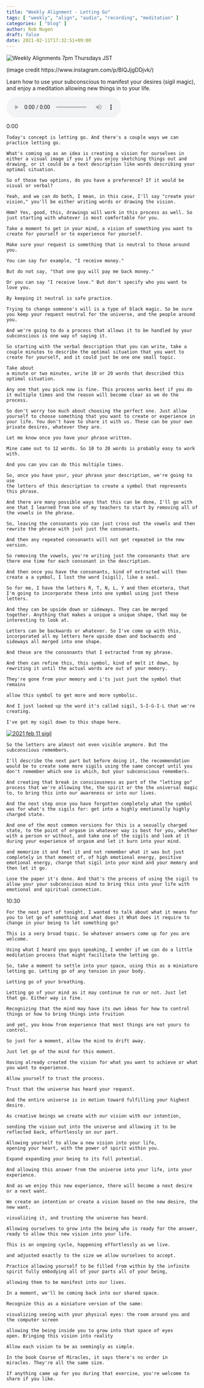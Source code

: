 ```yaml
---
title: "Weekly Alignment - Letting Go"
tags: [ "weekly", "align", "audio", "recording", "meditation" ]
categories: [ "blog" ]
author: Rob Nugen
draft: false
date: 2021-02-11T17:32:51+09:00
---
```


<img
src="https://b.robnugen.com/blog/2021/letting_go.jpg"
alt="Weekly Alignments 7pm Thursdays JST"
class="title" />

<div class="note">(image credit https://www.instagram.com/p/BIQJjgDDjvk/)</div>

Learn how to use your subconscious to manifest your desires (sigil magic), and enjoy a meditation allowing new things in to your life.

<audio controls>
  <source src="//b.robnugen.com/rob/presentations/weekly-alignments/2021/2021_feb_11_weekly_alignment_letting_go.ogg" type="audio/ogg">
  <source src="//b.robnugen.com/rob/presentations/weekly-alignments/2021/2021_feb_11_weekly_alignment_letting_go.mp3" type="audio/mpeg">
  Your browser does not support this audio content.
</audio>

0:00

    Today's concept is letting go. And there's a couple ways we can
    practice letting go.

    What's coming up as an idea is creating a vision for ourselves in
    either a visual image if you if you enjoy sketching things out and
    drawing, or it could be a text description like words describing your
    optimal situation.

    So of those two options, do you have a preference? If it would be
    visual or verbal?

    Yeah, and we can do both, I mean, in this case, I'll say "create your
    vision," you'll be either writing words or drawing the vision.

    Hmm? Yes, good, this, drawings will work in this process as well. So
    just starting with whatever is most comfortable for you.

    Take a moment to get in your mind, a vision of something you want to
    create for yourself or to experience for yourself.

    Make sure your request is something that is neutral to those around you.

    You can say for example, "I receive money."

    But do not say, "that one guy will pay me back money."

    Or you can say "I receive love." But don't specify who you want to love you.

    By keeping it neutral is safe practice.

    Trying to change someone's will is a type of black magic. So be sure
    you keep your request neutral for the universe, and the people around
    you.

    And we're going to do a process that allows it to be handled by your
    subconscious is one way of saying it.

    So starting with the verbal description that you can write, take a
    couple minutes to describe the optimal situation that you want to
    create for yourself, and it could just be one one small topic.

    Take about
    a minute or two minutes, write 10 or 20 words that described this
    optimal situation.

    Any one that you pick now is fine. This process works best if you do
    it multiple times and the reason will become clear as we do the
    process.

    So don't worry too much about choosing the perfect one. Just allow
    yourself to choose something that you want to create or experience in
    your life. You don't have to share it with us. These can be your own
    private desires, whatever they are.

    Let me know once you have your phrase written.

    Mine came out to 12 words. So 10 to 20 words is probably easy to work with.

    And you can you can do this multiple times.

    So, once you have your, your phrase your description, we're going to use
    the letters of this description to create a symbol that represents
    this phrase.

    And there are many possible ways that this can be done, I'll go with
    one that I learned from one of my teachers to start by removing all of
    the vowels in the phrase.

    So, leaving the consonants you can just cross out the vowels and then
    rewrite the phrase with just just the consonants.

    And then any repeated consonants will not get repeated in the new
    version.

    So removing the vowels, you're writing just the consonants that are
    there one time for each consonant in the description.

    And then once you have the consonants, kind of extracted will then
    create a a symbol, I lost the word [sigil], like a seal.

    So for me, I have the letters R, T, N, L, Y and then etcetera, that
    I'm going to incorporate these into one symbol using just these
    letters.

    And they can be upside down or sideways. They can be merged
    together. Anything that makes a unique a unique shape, that may be
    interesting to look at.

    Letters can be backwards or whatever. So I've come up with this,
    incorporated all my letters here upside down and backwards and
    sideways all merged into one shape.

    And these are the consonants that I extracted from my phrase.

    And then can refine this, this symbol, kind of melt it down, by
    rewriting it until the actual words are out of your memory.

    They're gone from your memory and i'ts just just the symbol that
    remains

    allow this symbol to get more and more symbolic.

    And I just looked up the word it's called sigil, S-I-G-I-L that we're
    creating.

    I've got my sigil down to this shape here.

[![2021 feb 11 sigil](//b.robnugen.com/journal/2021/thumbs/2021_feb_11_sigil.png)](//b.robnugen.com/journal/2021/2021_feb_11_sigil.png)

    So the letters are almost not even visible anymore. But the
    subconscious remembers.

    I'll describe the next part but before doing it, the recommendation
    would be to create some more sigils using the same concept until you
    don't remember which one is which, but your subconscious remembers.

    And creating that break in consciousness as part of the "letting go"
    process that we're allowing the, the spirit or the the universal magic
    to, to bring this into our awareness or into our lives.

    And the next step once you have forgotten completely what the symbol
    was for what's the sigils for: get into a highly emotionally highly
    charged state.

    And one of the most common versions for this is a sexually charged
    state, to the point of orgasm in whatever way is best for you, whether
    with a person or without, and take one of the sigils and look at it
    during your experience of orgasm and let it burn into your mind.

    and memorize it and feel it and not remember what it was but just
    completely in that moment of, of high emotional energy, positive
    emotional energy, charge that sigil into your mind and your memory and
    then let it go.

    Lose the paper it's done. And that's the process of using the sigil to
    allow your your subconscious mind to bring this into your life with
    emotional and spiritual connection.

10:30

    For the next part of tonight, I wanted to talk about what it means for
    you to let go of something and what does it What does it require to
    change in your being to let something go?

    This is a very broad topic. So whatever answers come up for you are
    welcome.

    Using what I heard you guys speaking, I wonder if we can do a little
    meditation process that might facilitate the letting go.

    So, take a moment to settle into your space, using this as a miniature
    letting go. Letting go of any tension in your body.

    Letting go of your breathing.

    Letting go of your mind as it may continue to run or not. Just let
    that go. Either way is fine.

    Recognizing that the mind may have its own ideas for how to control
    things or how to bring things into fruition

    and yet, you know from experience that most things are not yours to control.

    So just for a moment, allow the mind to drift away.

    Just let go of the mind for this moment.

    Having already created the vision for what you want to achieve or what
    you want to experience.

    Allow yourself to trust the process.

    Trust that the universe has heard your request.

    And the entire universe is in motion toward fulfilling your highest desire.

    As creative beings we create with our vision with our intention,

    sending the vision out into the universe and allowing it to be
    reflected back, effortlessly on our part.

    Allowing yourself to allow a new vision into your life,
    opening your heart, with the power of spirit within you.

    Expand expanding your being to its full potential.

    And allowing this answer from the universe into your life, into your
    experience.

    And as we enjoy this new experience, there will become a next desire
    or a next want.

    We create an intention or create a vision based on the new desire, the
    new want.

    visualizing it, and trusting the universe has heard.

    Allowing ourselves to grow into the being who is ready for the answer,
    ready to allow this new vision into your life.

    This is an ongoing cycle, happening effortlessly as we live.

    and adjusted exactly to the size we allow ourselves to accept.

    Practice allowing yourself to be filled from within by the infinite
    spirit fully embodying all of your parts all of your being,

    allowing them to be manifest into our lives.

    In a moment, we'll be coming back into our shared space.

    Recognize this as a miniature version of the same:

    visualizing seeing with your physical eyes: the room around you and
    the computer screen

    allowing the being inside you to grow into that space of eyes
    open. Bringing this vision into reality

    Allow each vision to be as seemingly as simple.

    In the book Course of Miracles, it says there's no order in
    miracles. They're all the same size.

    If anything came up for you during that exercise, you're welcome to
    share if you like.
